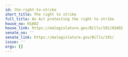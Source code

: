 ```yaml
---
id: the-right-to-strike
short_title: The right to strike
full_title: An Act protecting the right to strike
house_no: H1602
house_link: https://malegislature.gov/Bills/191/H1602
senate_no: ''
senate_link: https://malegislature.gov/Bills/191/
issue: ''
orgs: []
---
```

